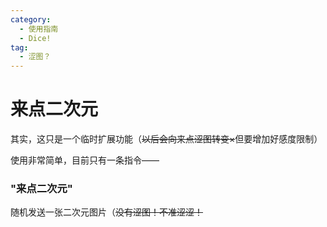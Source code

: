 ```yaml
---
category:
  - 使用指南
  - Dice!
tag:
  - 涩图？
---
```


# 来点二次元

其实，这只是一个临时扩展功能（~~以后会向来点涩图转变×~~但要增加好感度限制）

使用非常简单，目前只有一条指令——

### "来点二次元"

随机发送一张二次元图片（~~没有涩图！不准涩涩！~~